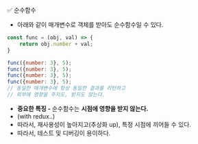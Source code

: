 ✅ 순수함수
* 아래와 같이 매개변수로 객체를 받아도 순수함수일 수 있다.
```javascript
const func = (obj, val) => {
    return obj.number + val;
}

func({number: 3}, 5);
func({number: 3}, 5);
func({number: 3}, 5);
func({number: 3}, 5);
// 동일한 매개변수에 항상 동일한 결과를 리턴하고
// 외부에 영향을 주지도, 받지도 않는다.
```
* <b>중요한 특징 - </b> 순수함수는 <b>시점에 영향을 받지 않는다.</b>
* (with redux..)
* 따라서, 재사용성이 높아지고(추상화 up), 특정 시점에 끼어들 수 있다.
* 따라서, 테스트 및 디버깅이 용이하다.